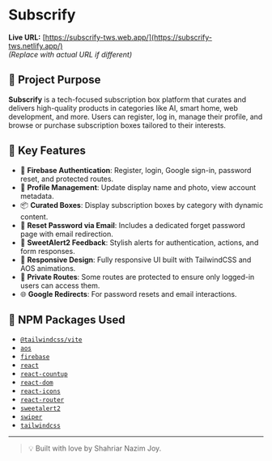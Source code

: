 # Subscrify

**Live URL:** [https://subscrify-tws.web.app/](https://subscrify-tws.netlify.app/)  
*(Replace with actual URL if different)*

## 🚀 Project Purpose

**Subscrify** is a tech-focused subscription box platform that curates and delivers high-quality products in categories like AI, smart home, web development, and more. Users can register, log in, manage their profile, and browse or purchase subscription boxes tailored to their interests.

## 🔑 Key Features

- 🔐 **Firebase Authentication**: Register, login, Google sign-in, password reset, and protected routes.
- 👤 **Profile Management**: Update display name and photo, view account metadata.
- 📦 **Curated Boxes**: Display subscription boxes by category with dynamic content.
- 📧 **Reset Password via Email**: Includes a dedicated forget password page with email redirection.
- 💬 **SweetAlert2 Feedback**: Stylish alerts for authentication, actions, and form responses.
- 📱 **Responsive Design**: Fully responsive UI built with TailwindCSS and AOS animations.
- 🚀 **Private Routes**: Some routes are protected to ensure only logged-in users can access them.
- 🌐 **Google Redirects**: For password resets and email interactions.

## 🧩 NPM Packages Used

- [`@tailwindcss/vite`](https://www.npmjs.com/package/@tailwindcss/vite)
- [`aos`](https://www.npmjs.com/package/aos)
- [`firebase`](https://www.npmjs.com/package/firebase)
- [`react`](https://www.npmjs.com/package/react)
- [`react-countup`](https://www.npmjs.com/package/react-countup)
- [`react-dom`](https://www.npmjs.com/package/react-dom)
- [`react-icons`](https://www.npmjs.com/package/react-icons)
- [`react-router`](https://www.npmjs.com/package/react-router)
- [`sweetalert2`](https://www.npmjs.com/package/sweetalert2)
- [`swiper`](https://www.npmjs.com/package/swiper)
- [`tailwindcss`](https://www.npmjs.com/package/tailwindcss)

---

> 💡 Built with love by Shahriar Nazim Joy.
